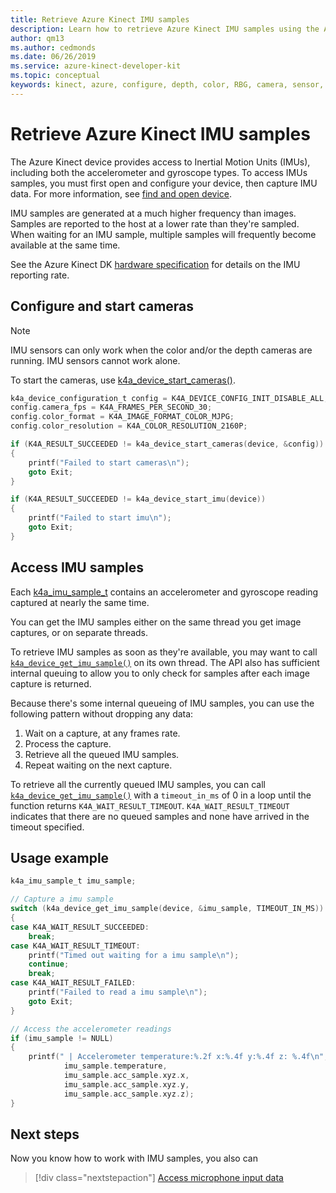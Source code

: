 ```yaml
---
title: Retrieve Azure Kinect IMU samples
description: Learn how to retrieve Azure Kinect IMU samples using the Azure Kinect SDK. 
author: qm13
ms.author: cedmonds
ms.date: 06/26/2019
ms.service: azure-kinect-developer-kit
ms.topic: conceptual
keywords: kinect, azure, configure, depth, color, RBG, camera, sensor, sdk, IMU, motion sensor, motion, gyroscope, gyro, accelerometer, FPS
---
```


# Retrieve Azure Kinect IMU samples

The Azure Kinect device provides access to Inertial Motion Units (IMUs), including both the accelerometer and gyroscope types. To access IMUs samples, you must first open and configure your device, then capture IMU data. For more information, see [find and open device](find-then-open-device.md).

IMU samples are generated at a much higher frequency than images. Samples are reported to the host at a lower rate than they're sampled. When waiting for an IMU sample, multiple samples will frequently become available at the same time.

See the Azure Kinect DK [hardware specification](hardware-specification.md) for details on the IMU reporting rate.

## Configure and start cameras

> [!NOTE]
> IMU sensors can only work when the color and/or the depth cameras are running. IMU sensors cannot work alone.

To start the cameras, use [k4a_device_start_cameras()](https://microsoft.github.io/Azure-Kinect-Sensor-SDK/master/group___functions_gaad7a85e1e5471810262442fc4a8e217a.html#gaad7a85e1e5471810262442fc4a8e217a).

```C
k4a_device_configuration_t config = K4A_DEVICE_CONFIG_INIT_DISABLE_ALL;
config.camera_fps = K4A_FRAMES_PER_SECOND_30;
config.color_format = K4A_IMAGE_FORMAT_COLOR_MJPG;
config.color_resolution = K4A_COLOR_RESOLUTION_2160P;

if (K4A_RESULT_SUCCEEDED != k4a_device_start_cameras(device, &config))
{
    printf("Failed to start cameras\n");
    goto Exit;
}

if (K4A_RESULT_SUCCEEDED != k4a_device_start_imu(device))
{
    printf("Failed to start imu\n");
    goto Exit;
}
```

## Access IMU samples

 Each [k4a_imu_sample_t](https://microsoft.github.io/Azure-Kinect-Sensor-SDK/master/structk4a__imu__sample__t.html#details) contains an accelerometer and gyroscope reading captured at nearly the same time.

You can get the IMU samples either on the same thread you get image captures, or on separate
threads.

To retrieve IMU samples as soon as they're available, you may want to call [`k4a_device_get_imu_sample()`](https://microsoft.github.io/Azure-Kinect-Sensor-SDK/master/group___functions_ga8e5913b3bb94a453c7143bbd6e399a0e.html#ga8e5913b3bb94a453c7143bbd6e399a0e) on its own thread. The API also has sufficient internal queuing to allow you to only check for samples after each image capture is returned.

Because there's some internal queueing of IMU samples, you can use the following pattern without dropping any data:

1. Wait on a capture, at any frames rate.
2. Process the capture.
3. Retrieve all the queued IMU samples.
4. Repeat waiting on the next capture.

To retrieve all the currently queued IMU samples, you can call [`k4a_device_get_imu_sample()`](https://microsoft.github.io/Azure-Kinect-Sensor-SDK/master/group___functions_ga8e5913b3bb94a453c7143bbd6e399a0e.html#ga8e5913b3bb94a453c7143bbd6e399a0e) with a `timeout_in_ms` of 0 in a loop until the function returns `K4A_WAIT_RESULT_TIMEOUT`. `K4A_WAIT_RESULT_TIMEOUT` indicates that there are no queued samples and none have arrived in the timeout specified.

## Usage example

```C
k4a_imu_sample_t imu_sample;

// Capture a imu sample
switch (k4a_device_get_imu_sample(device, &imu_sample, TIMEOUT_IN_MS))
{
case K4A_WAIT_RESULT_SUCCEEDED:
    break;
case K4A_WAIT_RESULT_TIMEOUT:
    printf("Timed out waiting for a imu sample\n");
    continue;
    break;
case K4A_WAIT_RESULT_FAILED:
    printf("Failed to read a imu sample\n");
    goto Exit;
}

// Access the accelerometer readings
if (imu_sample != NULL)
{
    printf(" | Accelerometer temperature:%.2f x:%.4f y:%.4f z: %.4f\n",
            imu_sample.temperature,
            imu_sample.acc_sample.xyz.x,
            imu_sample.acc_sample.xyz.y,
            imu_sample.acc_sample.xyz.z);
}

```

## Next steps

Now you know how to work with IMU samples, you also can
>[!div class="nextstepaction"]
>[Access microphone input data](access-mics.md)
